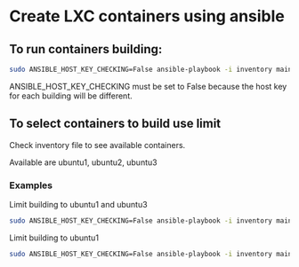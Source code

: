# Create LXC containers using ansible
## To run containers building:
```sh
sudo ANSIBLE_HOST_KEY_CHECKING=False ansible-playbook -i inventory main.yml --extra-vars "ansible_user=containers_user password=containers_password"
```

ANSIBLE_HOST_KEY_CHECKING must be set to False because the host key for each building will be different. 

## To select containers to build use limit
Check inventory file to see available containers.

Available are ubuntu1, ubuntu2, ubuntu3
### Examples
Limit building to ubuntu1 and ubuntu3
```sh
sudo ANSIBLE_HOST_KEY_CHECKING=False ansible-playbook -i inventory main.yml --extra-vars "ansible_user=szymon password=test" --limit "ubuntu1,ubuntu3"
```
Limit building to ubuntu1
```sh
sudo ANSIBLE_HOST_KEY_CHECKING=False ansible-playbook -i inventory main.yml --extra-vars "ansible_user=szymon password=test" --limit "ubuntu1"
```